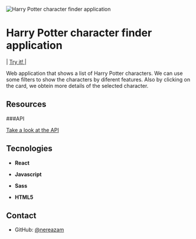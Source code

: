 ![Harry Potter character finder application](http://www.mipetitmadrid.com/web_mipetitmadrid/docs/azul_1.jpg)

# Harry Potter character finder application 

<span> | </span>  <a href="https://nereazam.github.io/HARRY-POTTER-character-finder/"> 
 Try it! </a><span> | </span>
    
   

Web application that shows a list of Harry Potter characters.
We can use some filters to show the characters by diferent features.
Also  by clicking on the card, we obtein more details of the selected character.




## Resources

###API

 <a href="https://hp-api.herokuapp.com"> Take a look at the API </a>

## Tecnologies

- **React**
  
- **Javascript**
  
- **Sass**
  
- **HTML5**


## Contact

- GitHub: [@nereazam](https://github.com/nereazam) 

